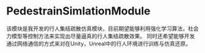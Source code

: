 # PedestrainSimlationModule
该模块是我开发的行人集结疏散仿真模块，目前期望能够利用强化学习算法，社会力模型等控制方法来实现出尽量逼真的行人集结疏散效果。
同时还希望能够开发通过网络通信的方式来对在Unity，Unreal中的行人环境进行训练与仿真还原。
